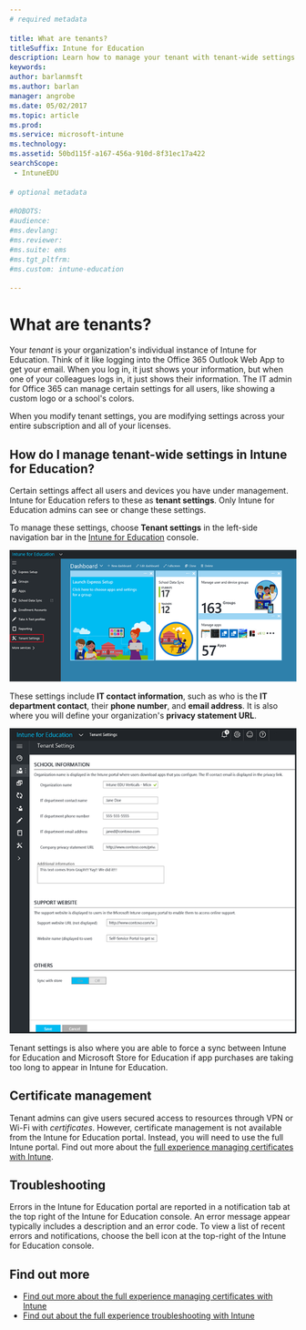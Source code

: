 ```yaml
---
# required metadata

title: What are tenants?
titleSuffix: Intune for Education
description: Learn how to manage your tenant with tenant-wide settings.
keywords:
author: barlanmsft
ms.author: barlan
manager: angrobe
ms.date: 05/02/2017
ms.topic: article
ms.prod:
ms.service: microsoft-intune
ms.technology:
ms.assetid: 50bd115f-a167-456a-910d-8f31ec17a422
searchScope:
 - IntuneEDU

# optional metadata

#ROBOTS:
#audience:
#ms.devlang:
#ms.reviewer:
#ms.suite: ems
#ms.tgt_pltfrm:
#ms.custom: intune-education

---
```


# What are tenants?

Your _tenant_ is your organization's individual instance of Intune for Education. Think of it like logging into the Office 365 Outlook Web App to get your email. When you log in, it just shows your information, but when one of your colleagues logs in, it just shows their information. The IT admin for Office 365 can manage certain settings for all users, like showing a custom logo or a school's colors.  

When you modify tenant settings, you are modifying settings across your entire subscription and all of your licenses.

## How do I manage tenant-wide settings in Intune for Education?

Certain settings affect all users and devices you have under management. Intune for Education refers to these as **tenant settings**. Only Intune for Education admins can see or change these settings.

To manage these settings, choose **Tenant settings** in the left-side navigation bar in the [Intune for Education](https://intuneeducation.portal.azure.com) console.

  ![Screenshot of the "Tenant Settings" option in Intune for Education console](./media/tenant-001-edu-tenant-settings-button.png)

These settings include __IT contact information__, such as who is the __IT department contact__, their __phone number__, and __email address__. It is also where you will define your organization's __privacy statement URL__.

  ![Screenshot of the "Tenant Settings" option in Intune for Education console showing school, support website, and other information. ](./media/tenant-002-settings-screen.png)

Tenant settings is also where you are able to force a sync between Intune for Education and Microsoft Store for Education if app purchases are taking too long to appear in Intune for Education.

## Certificate management

Tenant admins can give users secured access to resources through VPN or Wi-Fi with _certificates_. However, certificate management is not available from the Intune for Education portal. Instead, you will need to use the full Intune portal. Find out more about the [full experience managing certificates with Intune](https://docs.microsoft.com/intune/deploy-use/secure-resource-access-with-certificate-profiles).

## Troubleshooting

Errors in the Intune for Education portal are reported in a notification tab at the top right of the Intune for Education console. An error message appear typically includes a description and an error code. To view a list of recent errors and notifications, choose the bell icon at the top-right of the Intune for Education console.

## Find out more

- [Find out more about the full experience managing certificates with Intune](https://docs.microsoft.com/intune/deploy-use/secure-resource-access-with-certificate-profiles)
- [Find out about the full experience troubleshooting with Intune](https://docs.microsoft.com/intune/troubleshoot/general-troubleshooting-tips-for-microsoft-intune)
